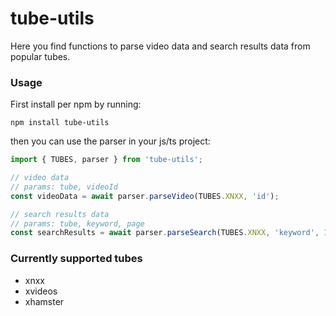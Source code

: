 # tube-utils

Here you find functions to parse video data and search results data from popular tubes.

### Usage

First install per npm by running:

```
npm install tube-utils

```

then you can use the parser in your js/ts project:

```ts
import { TUBES, parser } from 'tube-utils';

// video data
// params: tube, videoId
const videoData = await parser.parseVideo(TUBES.XNXX, 'id');

// search results data
// params: tube, keyword, page
const searchResults = await parser.parseSearch(TUBES.XNXX, 'keyword', 1);
```

### Currently supported tubes

- xnxx
- xvideos
- xhamster
